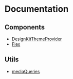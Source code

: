 # Documentation

## Components

- [DesignKitThemeProvider](DesignKitThemeProvider.md)
- [Flex](Flex.md)

## Utils

- [mediaQueries](media-queries.md)
